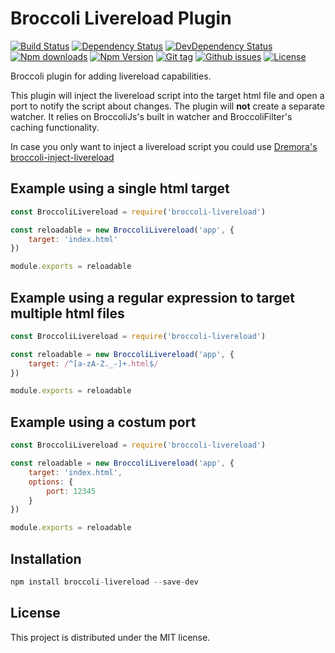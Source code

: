 # Broccoli Livereload Plugin

[![Build Status](https://travis-ci.org/stfsy/broccoli-livereload.svg)](https://travis-ci.org/stfsy/broccoli-livereload)
[![Dependency Status](https://img.shields.io/david/stfsy/broccoli-livereload.svg)](https://github.com/stfsy/broccoli-livereload/blob/master/package.json)
[![DevDependency Status](https://img.shields.io/david/dev/stfsy/broccoli-livereload.svg)](https://github.com/stfsy/broccoli-livereload/blob/master/package.json)
[![Npm downloads](https://img.shields.io/npm/dm/broccoli-livereload.svg)](https://www.npmjs.com/package/broccoli-livereload)
[![Npm Version](https://img.shields.io/npm/v/broccoli-livereload.svg)](https://www.npmjs.com/package/broccoli-livereload)
[![Git tag](https://img.shields.io/github/tag/stfsy/broccoli-livereload.svg)](https://github.com/stfsy/broccoli-livereload/releases)
[![Github issues](https://img.shields.io/github/issues/stfsy/broccoli-livereload.svg)](https://github.com/stfsy/broccoli-livereload/issues)
[![License](https://img.shields.io/npm/l/broccoli-livereload.svg)](https://github.com/stfsy/broccoli-livereload/blob/master/LICENSE)

Broccoli plugin for adding livereload capabilities.

This plugin will inject the livereload script into the target html file and open a port to notify the script about changes. The plugin will **not** create a separate watcher. It relies on BroccoliJs's built in watcher and BroccoliFilter's caching functionality.

In case you only want to inject a livereload script you could use [Dremora's](https://github.com/Dremora) [broccoli-inject-livereload](https://github.com/Dremora/broccoli-inject-livereload) 

## Example using a single html target 
```js
const BroccoliLivereload = require('broccoli-livereload')

const reloadable = new BroccoliLivereload('app', {
    target: 'index.html'
})

module.exports = reloadable
```

## Example using a regular expression to target multiple html files
```js
const BroccoliLivereload = require('broccoli-livereload')

const reloadable = new BroccoliLivereload('app', {
    target: /^[a-zA-Z._-]+.html$/
})

module.exports = reloadable
```

## Example using a costum port

```js
const BroccoliLivereload = require('broccoli-livereload')

const reloadable = new BroccoliLivereload('app', {
    target: 'index.html', 
    options: {
        port: 12345
    }
})

module.exports = reloadable
```

## Installation

```js
npm install broccoli-livereload --save-dev
```

## License

This project is distributed under the MIT license.
